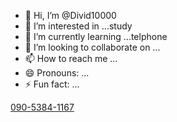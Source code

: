 - 👋 Hi, I’m @Divid10000
- 👀 I’m interested in ...study
- 🌱 I’m currently learning ...telphone
- 💞️ I’m looking to collaborate on ...
- 📫 How to reach me ...
- 😄 Pronouns: ...
- ⚡ Fun fact: ...

<!---
Divid10000/Divid10000 is a ✨ special ✨ repository because its `README.md` (this file) appears on your GitHub profile.
You can click the Preview link to take a look at your changes.
--->
<a href="tel:090-5384-1167">090-5384-1167<a>
